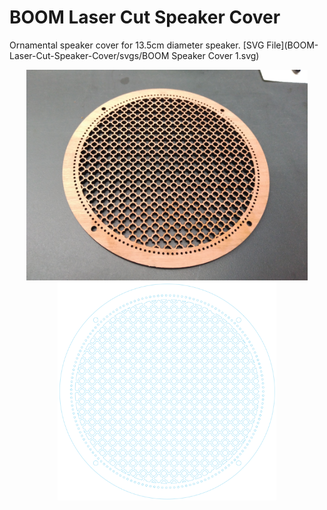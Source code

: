 # BOOM Laser Cut Speaker Cover

Ornamental speaker cover for 13.5cm diameter speaker.
[SVG File](BOOM-Laser-Cut-Speaker-Cover/svgs/BOOM Speaker Cover 1.svg)

<p align="center">
  <img src="pics/BOOM Speaker Cover 1.jpg" width="450"/>
  <img src="pics/BOOM Speaker Cover 1 svg preview.png" width="350"/>
</p>
